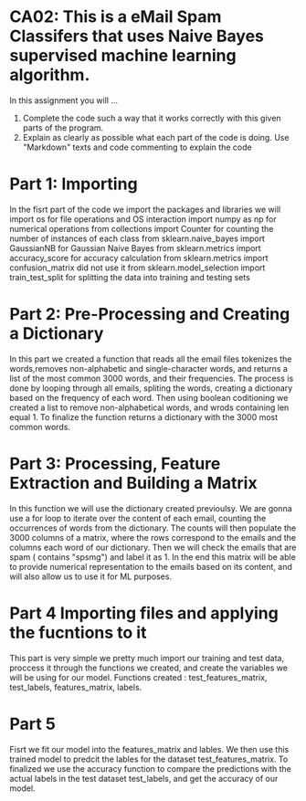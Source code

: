 # CA02: This is a eMail Spam Classifers that uses Naive Bayes supervised machine learning algorithm. 

In this assignment you will ...
1. Complete the code such a way that it works correctly with this given parts of the program.
2. Explain as clearly as possible what each part of the code is doing. Use "Markdown" texts and code commenting to explain the code

# Part 1: Importing
In the fisrt part of the code we import the packages and libraries we will
import os for file operations and OS interaction
import numpy as np for numerical operations
from collections import Counter  for counting the number of instances of each class
from sklearn.naive_bayes import GaussianNB for Gaussian Naive Bayes
from sklearn.metrics import accuracy_score for accuracy calculation
from sklearn.metrics import confusion_matrix did not use it
from sklearn.model_selection import train_test_split for splitting the data into training and testing sets

# Part 2: Pre-Processing and Creating a Dictionary
In this part we created a function that reads all the email files tokenizes the words,removes non-alphabetic and single-character words, 
and returns a list of the most common 3000 words, and their frequencies. The process is done by looping through all emails, spliting the words,
creating a dictionary based on the frequency of each word. Then using boolean coditioning we created a list to remove non-alphabetical words, and  wrods containing 
len equal 1. To finalize the function returns a dictionary with the 3000 most common words.

# Part 3: Processing, Feature Extraction and Building a Matrix
In this function we will use the dictionary created previoulsy. We are gonna use a for loop to iterate over the content of each email, counting the occurrences 
of words from the dictionary. The counts will then populate the 3000 columns of a matrix, where the rows correspond to the emails and the columns each word of our 
dictionary. Then we will check the emails that are spam ( contains "spsmg") and label it as 1. In the end this matrix will be able to provide numerical
representation to the emails based on its content, and will also allow us to use it for ML purposes. 

# Part 4 Importing files and applying the fucntions to it
This part is very simple we pretty much import our training and test data, proccess it through the functions we created, and create the variables we will be using
for our model. Functions created : test_features_matrix, test_labels, features_matrix, labels.

# Part 5 
Fisrt we fit our model into the features_matrix and lables. We then use this trained model to predcit the lables for the dataset test_features_matrix.
To finalized we use the accuracy function to compare the predictions with the actual labels in the test dataset test_labels, and get the accuracy of our model.

